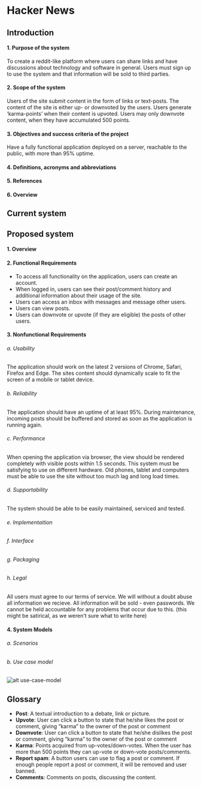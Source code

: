 # Hacker News
## Introduction
#### 1. Purpose of the system

To create a reddit-like platform where users can share links and 
have discussions about technology and software in general. Users 
must sign up to use the system and that information will be 
sold to third parties.

#### 2. Scope of the system

Users of the site submit content in the form of links or text-posts. 
The content of the site is either up- or downvoted by the users. Users 
generate ‘karma-points’ when their content is upvoted. Users may only 
downvote content, when they have accumulated 500 points. 

#### 3. Objectives and success criteria of the project

Have a fully functional application deployed on a server, reachable 
to the public, with more than 95% uptime.

#### 4. Definitions, acronyms and abbreviations



#### 5. References
#### 6. Overview
## Current system
## Proposed system
#### 1. Overview
#### 2. Functional Requirements

- To access all functionality on the application, users can create an account.
- When logged in, users can see their post/comment history and additional information
  about their usage of the site.
- Users can access an inbox with messages and message other users.
- Users can view posts.
- Users can downvote or upvote (if they are eligible) the posts of other users.

#### 3. Nonfunctional Requirements
###### a. Usability

The application should work on the latest 2 versions of Chrome, Safari, Firefox 
and Edge. The sites content should dynamically scale to fit the screen of a 
mobile or tablet device.

###### b. Reliability

The application should have an uptime of at least 95%. During maintenance, 
incoming posts should be buffered and stored as soon as the application 
is running again.

###### c. Performance

When opening the application via browser, the view should be rendered 
completely with visible posts within 1.5 seconds. This system must be 
satisfying to use on different hardware. Old phones, tablet and computers 
must be able to use the site without too much lag and long load times. 

###### d. Supportability

The system should be able to be easily maintained, serviced and tested.

###### e. Implementaition
###### f. Interface
###### g. Packaging
###### h. Legal

All users must agree to our terms of service. We will without a doubt 
abuse all information we recieve. All information will be sold - even 
passwords. We cannot be held accountable for any problems that occur 
due to this. (this might be satirical, as we weren't sure what to 
write here)

#### 4. System Models
###### a. Scenarios
###### b. Use case model

![alt use-case-model](https://i.imgur.com/zRPxHKR.jpg)


## Glossary

- **Post**: A textual introduction to a debate, link or picture.
- **Upvote**: User can click a button to state that he/she likes the 
  post or comment, giving “karma” to the owner of the post or comment
- **Downvote**: User can click a button to state that he/she dislikes 
  the post or comment, giving “karma” to the owner of the post or 
  comment
- **Karma**: Points acquired from up-votes/down-votes. When the user 
  has more than 500 points they can up-vote or down-vote posts/comments.
- **Report spam**: A button users can use to flag a post or comment. If 
  enough people report a post or comment, it will be removed and user 
  banned.
- **Comments**: Comments on posts, discussing the content.
